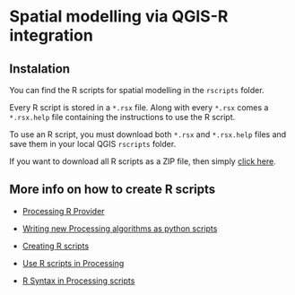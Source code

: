 # Spatial modelling via QGIS-R integration 

## Instalation

You can find the R scripts for spatial modelling in the `rscripts` folder.

Every R script is stored in a `*.rsx` file. Along with every `*.rsx` comes a `*.rsx.help` file containing the instructions to use the R script.

To use an R script, you must download both `*.rsx` and `*.rsx.help` files and save them in your local QGIS `rscripts` folder.

If you want to download all R scripts as a ZIP file, then simply [click here][download].

[download]: https://minhaskamal.github.io/DownGit/#/home?url=https://github.com/samuel-rosa/qgis-r/tree/master/rscripts

## More info on how to create R scripts

* [Processing R Provider](https://north-road.github.io/qgis-processing-r/)

* [Writing new Processing algorithms as python scripts](https://docs.qgis.org/2.18/en/docs/user_manual/processing/scripts.html)

* [Creating R scripts](https://docs.qgis.org/2.18/en/docs/user_manual/processing/3rdParty.html#r-creating-r-scripts)

* [Use R scripts in Processing](https://docs.qgis.org/2.18/en/docs/training_manual/processing/r_intro.html)

* [R Syntax in Processing scripts](https://docs.qgis.org/2.18/en/docs/training_manual/processing/r_syntax.html#r-syntax)
